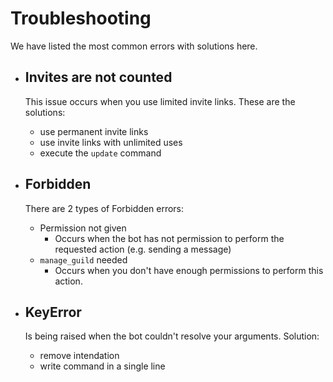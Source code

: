 # Troubleshooting

We have listed the most common errors with solutions here.

- ## Invites are not counted
    This issue occurs when you use limited invite links. These are the solutions:
    - use permanent invite links
    - use invite links with unlimited uses
    - execute the `update` command

- ## Forbidden
    There are 2 types of Forbidden errors:
    - Permission not given
        - Occurs when the bot has not permission to perform the requested action (e.g. sending a message)
    - `manage_guild` needed
        - Occurs when you don't have enough permissions to perform this action.
        
- ## KeyError
    Is being raised when the bot couldn't resolve your arguments. Solution:
    - remove intendation
    - write command in a single line